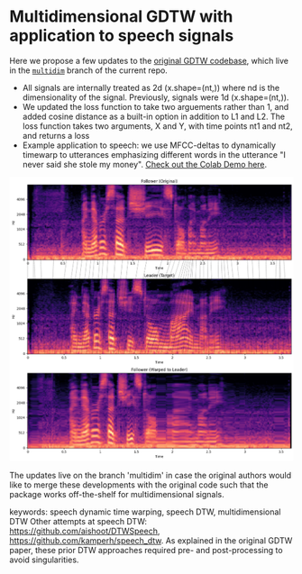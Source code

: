 # Multidimensional GDTW with application to speech signals


Here we propose a few updates to the [original GDTW codebase](https://dderiso.github.io/gdtw/), which live in the [``multidim``](https://github.com/prlabu/gdtw/tree/multidim) branch of the current repo. 

- All signals are internally treated as 2d (x.shape=(nt,)) where nd is the dimensionality of the signal. Previously, signals were 1d (x.shape=(nt,)). 
- We updated the loss function to take two arguements rather than 1, and added cosine distance as a built-in option in addition to L1 and L2. The loss function takes two arguments, X and Y, with time points nt1 and nt2, and returns a loss 
- Example application to speech: we use MFCC-deltas to dynamically timewarp to utterances emphasizing different words in the utterance "I never said she stole my money". [Check out the Colab Demo here](https://colab.research.google.com/drive/1l1OIBvLdHCTEC9_kpZtgZt8vDPbkDNyp#scrollTo=4iohomMdv9b_). 

![Speech DTW](./docs/src/images/gdtw-multidim-speech.png "Speech DTW")


The updates live on the branch 'multidim' in case the original authors would like to merge these developments with the original code such that the package works off-the-shelf for multidimensional signals. 

keywords: speech dynamic time warping, speech DTW, multidimensional DTW
Other attempts at speech DTW: https://github.com/aishoot/DTWSpeech, https://github.com/kamperh/speech_dtw. As explained in the original GDTW paper, these prior DTW approaches required pre- and post-processing to avoid singularities. 